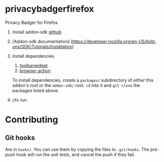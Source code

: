 privacybadgerfirefox
====================

Privacy Badger for Firefox

1.  Install addon-sdk [github](https://github.com/mozilla/addon-sdk)
2.  [Addon-sdk documentation] (https://developer.mozilla.org/en-US/Add-ons/SDK/Tutorials/Installation)
2.  Install dependencies

    1. [toolbarwidget](https://github.com/Rob--W/toolbarwidget-jplib)
    2. [browser-action](https://github.com/Rob--W/browser-action-jplib)

    To install dependencies, create a `packages/` subdirectory of either this
    addon's root *or* the `addon-sdk/` root. `cd` into it and `git clone` the
    packages listed above.

3.  cfx run

Contributing
============

Git hooks
---------

Are in `hooks/`. You can use them by copying the files to `.git/hooks`. The
pre-push hook will run the unit tests, and cancel the push if they fail.
